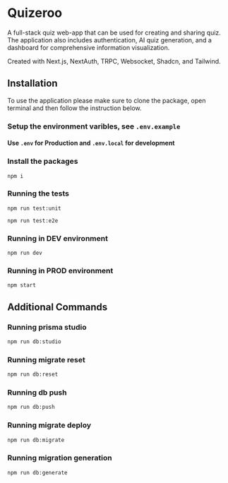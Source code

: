 # Quizeroo

A full-stack quiz web-app that can be used for creating and sharing quiz. The application also includes authentication, AI quiz generation, and a dashboard for comprehensive information visualization.

Created with Next.js, NextAuth, TRPC, Websocket, Shadcn, and Tailwind.

## Installation
To use the application please make sure to clone the package, open terminal and then follow the instruction below.

### Setup the environment varibles, see `.env.example`


#### Use `.env` for Production and `.env.local` for development

### Install the packages
```
npm i
```

### Running the tests
```
npm run test:unit
```

```
npm run test:e2e
```
### Running in DEV environment
```
npm run dev
```
### Running in PROD environment
```
npm start
```

## Additional Commands

### Running prisma studio
```bash
npm run db:studio
```

### Running migrate reset
```bash
npm run db:reset
```

### Running db push
```bash
npm run db:push
```

### Running migrate deploy
```bash
npm run db:migrate
```

### Running migration generation
```bash
npm run db:generate
```
